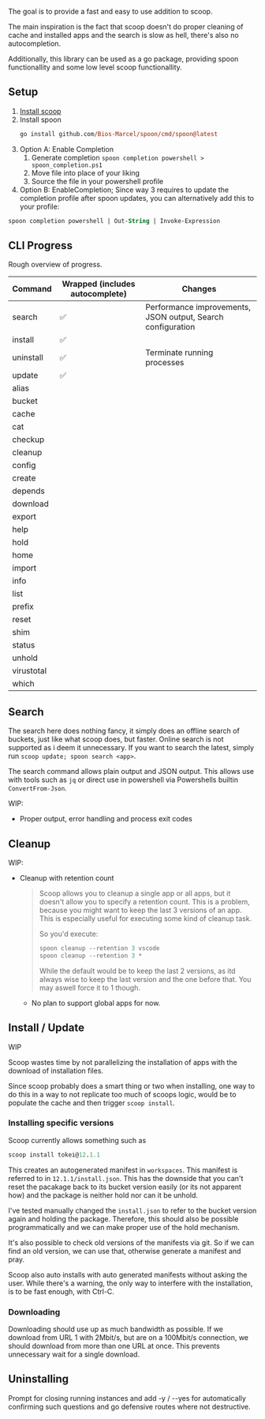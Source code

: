 

The goal is to provide a fast and easy to use addition to scoop.

The main inspiration is the fact that scoop doesn't do proper cleaning of
cache and installed apps and the search is slow as hell, there's also no
autocompletion.

Additionally, this library can be used as a go package, providing spoon
functionallity and some low level scoop functionallity.

## Setup

1. [Install scoop](https://scoop.sh/)
2. Install spoon
   ```ps
   go install github.com/Bios-Marcel/spoon/cmd/spoon@latest
   ```
3. Option A: Enable Completion
   1. Generate completion `spoon completion powershell > spoon_completion.ps1`
   2. Move file into place of your liking
   3. Source the file in your powershell profile
3. Option B: EnableCompletion; Since way 3 requires to update the completion
   profile after spoon updates, you can alternatively add this to your profile:
  ```ps
  spoon completion powershell | Out-String | Invoke-Expression
  ```

## CLI Progress

Rough overview of progress.

| Command    | Wrapped (includes autocomplete) | Changes                                                     |
| ---------- | ------------------------------- | ----------------------------------------------------------- |
| search     | ✅                               | Performance improvements, JSON output, Search configuration |
| install    | ✅                               |                                                             |
| uninstall  | ✅                               | Terminate running processes                                 |
| update     | ✅                               |                                                             |
| alias      |                                 |                                                             |
| bucket     |                                 |                                                             |
| cache      |                                 |                                                             |
| cat        |                                 |                                                             |
| checkup    |                                 |                                                             |
| cleanup    |                                 |                                                             |
| config     |                                 |                                                             |
| create     |                                 |                                                             |
| depends    |                                 |                                                             |
| download   |                                 |                                                             |
| export     |                                 |                                                             |
| help       |                                 |                                                             |
| hold       |                                 |                                                             |
| home       |                                 |                                                             |
| import     |                                 |                                                             |
| info       |                                 |                                                             |
| list       |                                 |                                                             |
| prefix     |                                 |                                                             |
| reset      |                                 |                                                             |
| shim       |                                 |                                                             |
| status     |                                 |                                                             |
| unhold     |                                 |                                                             |
| virustotal |                                 |                                                             |
| which      |                                 |                                                             |

## Search

The search here does nothing fancy, it simply does an offline search of
buckets, just like what scoop does, but faster. Online search is not supported
as i deem it unnecessary. If you want to search the latest, simply run
`scoop update; spoon search <app>`.

The search command allows plain output and JSON output. This allows use with
tools such as `jq` or direct use in powershell via Powershells builtin
`ConvertFrom-Json`.

WIP:

* Proper output, error handling and process exit codes

## Cleanup

WIP:

* Cleanup with retention count
  > Scoop allows you to cleanup a single app or all apps, but it doesn't allow
  > you to specify a retention count. This is a problem, because you might want
  > to keep the last 3 versions of an app. This is especially useful for
  > executing some kind of cleanup task.
  >
  > So you'd execute:
  > ```ps
  > spoon cleanup --retention 3 vscode
  > spoon cleanup --retention 3 *
  > ```
  >
  > While the default would be to keep the last 2 versions, as itd always wise
  > to keep the last version and the one before that. You may aswell force it
  > to 1 though.
  * No plan to support global apps for now.

## Install / Update

WIP

Scoop wastes time by not parallelizing the installation of apps with
the download of installation files.

Since scoop probably does a smart thing or two when installing, one way to do
this in a way to not replicate too much of scoops logic, would be to populate
the cache and then trigger `scoop install`.

### Installing specific versions

Scoop currently allows something such as

```ps
scoop install tokei@12.1.1
```

This creates an autogenerated manifest in `workspaces`. This manifest is
referred to in `12.1.1/install.json`. This has the downside that you can't
reset the pacakage back to its bucket version easily (or its not apparent how)
and the package is neither hold nor can it be unhold.

I've tested manually changed the `install.json` to refer to the bucket version
again and holding the package. Therefore, this should also be possible
programmatically and we can make proper use of the hold mechanism.

It's also possible to check old versions of the manifests via git. So if we
can find an old version, we can use that, otherwise generate a manifest and
pray.

Scoop also auto installs with auto generated manifests without asking the user.
While there's a warning, the only way to interfere with the installation, is to
be fast enough, with Ctrl-C.

### Downloading

Downloading should use up as much bandwidth as possible. If we download from
URL 1 with 2Mbit/s, but are on a 100Mbit/s connection, we should download from
more than one URL at once. This prevents unnecessary wait for a single download.

## Uninstalling

Prompt for closing running instances and add -y / --yes for automatically
confirming such questions and go defensive routes where not destructive.
